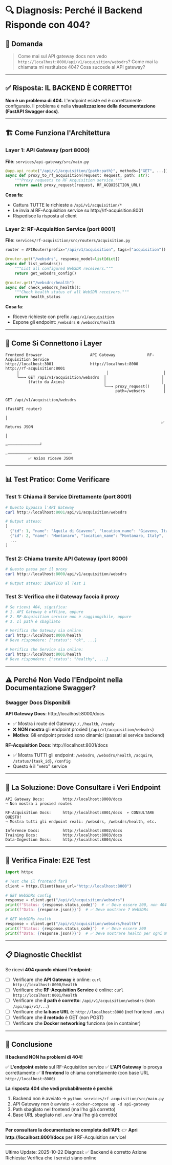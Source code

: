 # 🔍 Diagnosis: Perché il Backend Risponde con 404?

## 📌 Domanda
> Come mai sul API gateway docs non vedo `http://localhost:8000/api/v1/acquisition/websdrs`?
> Come mai la chiamata mi restituisce 404? Cosa succede al API gateway?

---

## ✅ Risposta: IL BACKEND È CORRETTO!

**Non è un problema di 404.** L'endpoint esiste ed è correttamente configurato. Il problema è nella **visualizzazione della documentazione (FastAPI Swagger docs)**.

---

## 🏗️ Come Funziona l'Architettura

### Layer 1: API Gateway (port 8000)
**File**: `services/api-gateway/src/main.py`

```python
@app.api_route("/api/v1/acquisition/{path:path}", methods=["GET", ...])
async def proxy_to_rf_acquisition(request: Request, path: str):
    """Proxy requests to RF Acquisition service."""
    return await proxy_request(request, RF_ACQUISITION_URL)
```

**Cosa fa**: 
- Cattura TUTTE le richieste a `/api/v1/acquisition/*`
- Le invia al RF-Acquisition service su http://rf-acquisition:8001
- Rispedisce la risposta al client

### Layer 2: RF-Acquisition Service (port 8001)
**File**: `services/rf-acquisition/src/routers/acquisition.py`

```python
router = APIRouter(prefix="/api/v1/acquisition", tags=["acquisition"])

@router.get("/websdrs", response_model=list[dict])
async def list_websdrs():
    """List all configured WebSDR receivers."""
    return get_websdrs_config()

@router.get("/websdrs/health")
async def check_websdrs_health():
    """Check health status of all WebSDR receivers."""
    return health_status
```

**Cosa fa**: 
- Riceve richieste con prefix `/api/v1/acquisition`
- Espone gli endpoint: `/websdrs` e `/websdrs/health`

---

## 🔗 Come Si Connettono i Layer

```
Frontend Browser                     API Gateway              RF-Acquisition Service
http://localhost:3001                http://localhost:8000   http://rf-acquisition:8001
     │                                      │                        │
     └──→ GET /api/v1/acquisition/websdrs  │                        │
          (fatto da Axios)                 │                        │
                                           └──→ proxy_request()      │
                                                path=/websdrs        │
                                                                    GET /api/v1/acquisition/websdrs
                                                                    (FastAPI router)
                                                                          │
                                                                    ✅ Returns JSON
                                                                          │
                                                           ←──────────────┘
                                           ←────────────────────────────
          ✅ Axios riceve JSON
```

---

## 📊 Test Pratico: Come Verificare

### Test 1: Chiama il Service Direttamente (port 8001)

```powershell
# Questo bypassa l'API Gateway
curl http://localhost:8001/api/v1/acquisition/websdrs

# Output atteso:
[
  {"id": 1, "name": "Aquila di Giaveno", "location_name": "Giaveno, Italy", ...},
  {"id": 2, "name": "Montanaro", "location_name": "Montanaro, Italy", ...},
  ...
]
```

### Test 2: Chiama tramite API Gateway (port 8000)

```powershell
# Questo passa per il proxy
curl http://localhost:8000/api/v1/acquisition/websdrs

# Output atteso: IDENTICO al Test 1
```

### Test 3: Verifica che il Gateway faccia il proxy

```powershell
# Se ricevi 404, significa:
# 1. API Gateway è offline, oppure
# 2. RF-Acquisition service non è raggiungibile, oppure
# 3. Il path è sbagliato

# Verifica che Gateway sia online:
curl http://localhost:8000/health
# Deve rispondere: {"status": "ok", ...}

# Verifica che Service sia online:
curl http://localhost:8001/health
# Deve rispondere: {"status": "healthy", ...}
```

---

## ⚠️ Perché Non Vedo l'Endpoint nella Documentazione Swagger?

### Swagger Docs Disponibili

**API Gateway Docs**: http://localhost:8000/docs
- ✅ Mostra i route del Gateway: `/`, `/health`, `/ready`
- ❌ **NON mostra** gli endpoint proxied (`/api/v1/acquisition/websdrs`)
- **Motivo**: Gli endpoint proxied sono dinamici (passati al service backend)

**RF-Acquisition Docs**: http://localhost:8001/docs
- ✅ Mostra TUTTI gli endpoint: `/websdrs`, `/websdrs/health`, `/acquire`, `/status/{task_id}`, `/config`
- Questo è il "vero" service

---

## 🎯 La Soluzione: Dove Consultare i Veri Endpoint

```
API Gateway Docs:        http://localhost:8000/docs
→ Non mostra i proxied routes

RF-Acquisition Docs:     http://localhost:8001/docs  ← CONSULTARE QUESTO!
→ Mostra tutti gli endpoint reali: /websdrs, /websdrs/health, etc.

Inference Docs:          http://localhost:8002/docs
Training Docs:           http://localhost:8003/docs
Data-Ingestion Docs:     http://localhost:8004/docs
```

---

## 🧪 Verifica Finale: E2E Test

```python
import httpx

# Test che il frontend farà
client = httpx.Client(base_url="http://localhost:8000")

# GET WebSDRs config
response = client.get("/api/v1/acquisition/websdrs")
print(f"Status: {response.status_code}")  # ✅ Deve essere 200, non 404
print(f"Data: {response.json()}")  # ✅ Deve mostrare 7 WebSDRs

# GET WebSDRs health
response = client.get("/api/v1/acquisition/websdrs/health")
print(f"Status: {response.status_code}")  # ✅ Deve essere 200
print(f"Data: {response.json()}")  # ✅ Deve mostrare health per ogni WebSDR
```

---

## 📋 Diagnostic Checklist

Se ricevi **404 quando chiami l'endpoint**:

- [ ] Verificare che **API Gateway** è online: `curl http://localhost:8000/health`
- [ ] Verificare che **RF-Acquisition Service** è online: `curl http://localhost:8001/health`
- [ ] Verificare che **il path è corretto**: `/api/v1/acquisition/websdrs` (non `/api/api/v1/...`)
- [ ] Verificare che **la base URL** è: `http://localhost:8000` (nel frontend `.env`)
- [ ] Verificare che **il metodo** è GET (non POST)
- [ ] Verificare che **Docker networking** funziona (se in container)

---

## 🎯 Conclusione

**Il backend NON ha problemi di 404!**

✅ **L'endpoint esiste** sul RF-Acquisition service
✅ **L'API Gateway** lo proxya correttamente
✅ **Il frontend** lo chiama correttamente (con base URL `http://localhost:8000`)

**La risposta 404 che vedi probabilmente è perché**:
1. Backend non è avviato → `python services/rf-acquisition/src/main.py`
2. API Gateway non è avviato → `docker-compose up -d api-gateway`
3. Path sbagliato nel frontend (ma l'ho già corretto)
4. Base URL sbagliato nel `.env` (ma l'ho già corretto)

---

**Per consultare la documentazione completa dell'API**:
👉 **Apri http://localhost:8001/docs** per il RF-Acquisition service!

---

Ultimo Update: 2025-10-22
Diagnosi: ✅ Backend è corretto
Azione Richiesta: Verifica che i servizi siano online
